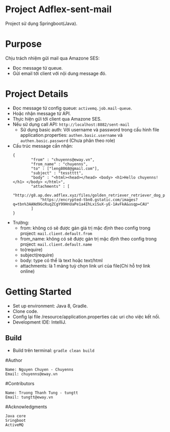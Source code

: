 # Project Adflex-sent-mail
Project sử dụng Springboot(Java).
# Purpose
Chịu trách nhiệm gửi mail qua Amazone SES:
- Đọc message từ queue.
- Gửi email tới client với nội dung message đó.
# Project Details
- Đọc message từ config queue: `activemq.job.mail-queue`.
- Hoặc nhận message từ API.
- Thực hiện gửi tới client qua Amazone SES.
- Nếu sử dụng call API: `http://localhost:8882/sent-mail`
     + Sử dụng basic auth: Với username và password trong cấu hình file 
       application.properties: `authen.basic.username`  và `authen.basic.password` (Chưa phân theo role)
- Cấu trúc message cần nhận: 
    ```
    {
            "from" : "chuyenns@eway.vn",
            "from_name" : "chuyenns",
            "to" : ["leng8068@gmail.com"],
            "subject" : "tesstttt", 
            "body" : "<html><head></head> <body> <h1>Hello chuyenns!</h1> </body> </html>",
            "attachments" : [
                "http://g8.ap.dev.adflex.xyz/files/golden_retriever_retriever_dog_protruding_tongue_182253_1920x1080.jpg",
                "https://encrypted-tbn0.gstatic.com/images?q=tbn%3AANd9GcRuqZCgY99HnUaPe1a4IhLxiSuX-yE-1AvFkA&usqp=CAU"
            ]
    }
- Trường: 
    + from: không có sẽ được gán giá trị mặc định theo config trong project: `mail.client.default.from`
    + from_name: không có sẽ được gán trị mặc định theo config trong project: `mail.client.default.name`
    + to(require)
    + subject(require)
    + body: type có thể là text hoặc text/html
    + attachments: là 1 mảng tuỳ chọn link uri của file(Chỉ hỗ trợ link online)
   
# Getting Started
- Set up environment: Java 8, Gradle.
- Clone code.
- Config lại file /resource/application.properties các uri cho việc kết nối.
- Development IDE: IntelliJ.

## Build
- Build trên terminal: `gradle clean build`

#Author
```
Name: Nguyen Chuyen - Chuyenns
Email: chuyenns@eway.vn
```
#Contributors
```
Name: Truong Thanh Tung - tungtt
Email: tungtt@eway.vn
```
#Acknowledgments
```
Java core
Sringboot
ActiveMQ
```